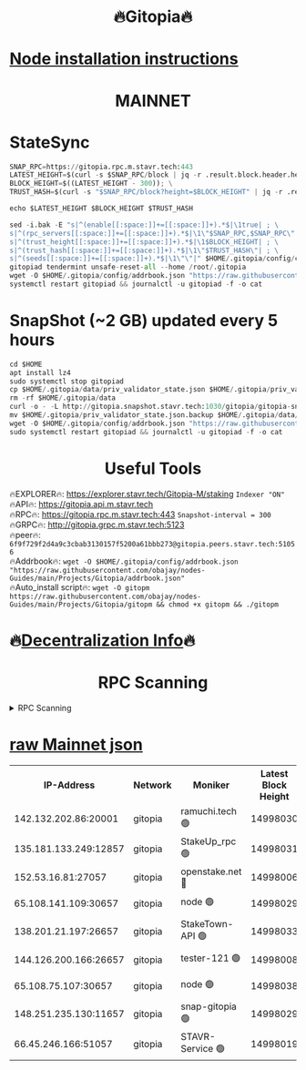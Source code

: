 <h1 align="center"> 🔥Gitopia🔥</h1>

[Node installation instructions](https://github.com/obajay/nodes-Guides/tree/main/Projects/Gitopia)
=

<h1 align="center"> MAINNET</h1>

# StateSync
```python
SNAP_RPC=https://gitopia.rpc.m.stavr.tech:443
LATEST_HEIGHT=$(curl -s $SNAP_RPC/block | jq -r .result.block.header.height); \
BLOCK_HEIGHT=$((LATEST_HEIGHT - 300)); \
TRUST_HASH=$(curl -s "$SNAP_RPC/block?height=$BLOCK_HEIGHT" | jq -r .result.block_id.hash)

echo $LATEST_HEIGHT $BLOCK_HEIGHT $TRUST_HASH

sed -i.bak -E "s|^(enable[[:space:]]+=[[:space:]]+).*$|\1true| ; \
s|^(rpc_servers[[:space:]]+=[[:space:]]+).*$|\1\"$SNAP_RPC,$SNAP_RPC\"| ; \
s|^(trust_height[[:space:]]+=[[:space:]]+).*$|\1$BLOCK_HEIGHT| ; \
s|^(trust_hash[[:space:]]+=[[:space:]]+).*$|\1\"$TRUST_HASH\"| ; \
s|^(seeds[[:space:]]+=[[:space:]]+).*$|\1\"\"|" $HOME/.gitopia/config/config.toml
gitopiad tendermint unsafe-reset-all --home /root/.gitopia
wget -O $HOME/.gitopia/config/addrbook.json "https://raw.githubusercontent.com/obajay/nodes-Guides/main/Projects/Gitopia/addrbook.json"
systemctl restart gitopiad && journalctl -u gitopiad -f -o cat
```
# SnapShot (~2 GB) updated every 5 hours
```python
cd $HOME
apt install lz4
sudo systemctl stop gitopiad
cp $HOME/.gitopia/data/priv_validator_state.json $HOME/.gitopia/priv_validator_state.json.backup
rm -rf $HOME/.gitopia/data
curl -o - -L http://gitopia.snapshot.stavr.tech:1030/gitopia/gitopia-snap.tar.lz4 | lz4 -c -d - | tar -x -C $HOME/.gitopia --strip-components 2
mv $HOME/.gitopia/priv_validator_state.json.backup $HOME/.gitopia/data/priv_validator_state.json
wget -O $HOME/.gitopia/config/addrbook.json "https://raw.githubusercontent.com/obajay/nodes-Guides/main/Projects/Gitopia/addrbook.json"
sudo systemctl restart gitopiad && journalctl -u gitopiad -f -o cat
```
 <h1 align="center"> Useful Tools</h1>

🔥EXPLORER🔥:      https://explorer.stavr.tech/Gitopia-M/staking  `Indexer "ON"` \
🔥API🔥: 			 		 https://gitopia.api.m.stavr.tech \
🔥RPC🔥:           https://gitopia.rpc.m.stavr.tech:443              `Snapshot-interval = 300` \
🔥GRPC🔥:          http://gitopia.grpc.m.stavr.tech:5123 \
🔥peer🔥:					 `6f9f729f2d4a9c3cbab3130157f5200a61bbb273@gitopia.peers.stavr.tech:51056` \
🔥Addrbook🔥:    ```wget -O $HOME/.gitopia/config/addrbook.json "https://raw.githubusercontent.com/obajay/nodes-Guides/main/Projects/Gitopia/addrbook.json"``` \
🔥Auto_install script🔥: ```wget -O gitopm https://raw.githubusercontent.com/obajay/nodes-Guides/main/Projects/Gitopia/gitopm && chmod +x gitopm && ./gitopm```

🔥[Decentralization Info](https://github.com/obajay/StateSync-snapshots/tree/main/Projects/Gitopia/Decentralization)🔥
=

<h1 align="center"> RPC Scanning</h1>

<details>
<summary>RPC Scanning</summary>

<h2 align="center"> We scan nodes in real time every 4 hours. And we provide the final result of RPC endpoints.
We cannot influence the operation of these nodes in any way. </h2>


```python
If Voting Power is higher than 0 --> then the Node is a validator of the network and may be subject to attack and be a potential threat to the chain.
```
```python
We marked such validators with a red symbol
```

</details>

[raw Mainnet json](https://rpc-check.gitopm.stavr.tech/gitopm/rpc-gitopm-result.json)
=

<table><tr><th>IP-Address</th><th>Network</th><th>Moniker</th><th>Latest Block Height</th><th>Earliest Block Height</th><th>Catching Up</th><th>Tx Index</th><th>Voting Power</th><th>Scan Time</th></tr><tr><td>142.132.202.86:20001</td><td>gitopia</td><td>ramuchi.tech 🟢</td><td>14998030</td><td>6548337</td><td>False</td><td>on</td><td>0</td><td>2024-03-08T12:32:26.428375477UTC</td></tr><tr><td>135.181.133.249:12857</td><td>gitopia</td><td>StakeUp_rpc 🟢</td><td>14998031</td><td>8010001</td><td>False</td><td>on</td><td>0</td><td>2024-03-08T12:32:26.751404389UTC</td></tr><tr><td>152.53.16.81:27057</td><td>gitopia</td><td>openstake.net 🔴</td><td>14998006</td><td>10455001</td><td>False</td><td>off</td><td>55956</td><td>2024-03-08T12:31:48.124582865UTC</td></tr><tr><td>65.108.141.109:30657</td><td>gitopia</td><td>node 🟢</td><td>14998029</td><td>12299845</td><td>False</td><td>on</td><td>0</td><td>2024-03-08T12:32:23.925575038UTC</td></tr><tr><td>138.201.21.197:26657</td><td>gitopia</td><td>StakeTown-API 🟢</td><td>14998033</td><td>12733501</td><td>False</td><td>on</td><td>0</td><td>2024-03-08T12:32:31.164778088UTC</td></tr><tr><td>144.126.200.166:26657</td><td>gitopia</td><td>tester-121 🟢</td><td>14998008</td><td>12832814</td><td>False</td><td>off</td><td>0</td><td>2024-03-08T12:31:50.466936374UTC</td></tr><tr><td>65.108.75.107:30657</td><td>gitopia</td><td>node 🟢</td><td>14998038</td><td>14269230</td><td>False</td><td>on</td><td>0</td><td>2024-03-08T12:32:37.572592689UTC</td></tr><tr><td>148.251.235.130:11657</td><td>gitopia</td><td>snap-gitopia 🟢</td><td>14998029</td><td>14941501</td><td>False</td><td>on</td><td>0</td><td>2024-03-08T12:32:24.146383376UTC</td></tr><tr><td>66.45.246.166:51057</td><td>gitopia</td><td>STAVR-Service 🟢</td><td>14998019</td><td>14988001</td><td>False</td><td>on</td><td>0</td><td>2024-03-08T12:32:07.281212911UTC</td></tr></table>
